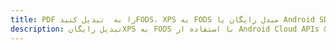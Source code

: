 ---title: PDF را به  تبدیل کنیدFODS، XPS به FODS مبدل رایگان یا Android SDKdescription: تبدیل رایگانXPS به FODS با استفاده از Android Cloud APIs & SDK همچنین اسناد PDF را در Cloud ایجاد، ویرایش و رندر کنید.---